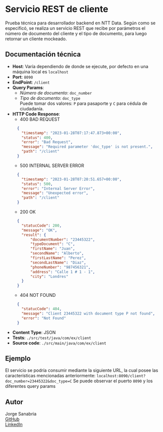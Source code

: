 # Servicio REST de cliente
Prueba técnica para desarrollador backend en NTT Data.
Según como se especificó, se realiza un servicio REST que recibe por parámetros el número de documento del cliente y el tipo de documento, para luego retornar un cliente mockeado.

## Documentación técnica
- **Host**: Varía dependiendo de donde se ejecute, por defecto en una máquina local es ```localhost```
- **Port**: ```8090```
- **EndPoint**: ```/client```
- **Query Params**:
  - *Número de documento*: ```doc_number```
  - *Tipo de documento*: ```doc_type``` \
    Puede tomar dos valores: ```P``` para pasaporte y ```C``` para cédula de ciudadanía.
- **HTTP Code Response**:
  - 400 BAD REQUEST
  ```json
    {
      "timestamp": "2023-01-28T07:17:47.873+00:00",
      "status": 400,
      "error": "Bad Request",
      "message": "Required parameter 'doc_type' is not present.",
      "path": "/client"
    }
  ```
  - 500 INTERNAL SERVER ERROR
  ```json
    {
      "timestamp": "2023-01-28T07:20:51.657+00:00",
      "status": 500,
      "error": "Internal Server Error",
      "message": "Unexpected error",
      "path": "/client"
    }
  ```
  - 200 OK
  ```json
    {
      "statucCode": 200,
      "message": "OK",
      "result": {
          "documentNumber": "23445322",
          "typeDocument": "C",
          "firstName": "Juan",
          "secondName": "Alberto",
          "firstLastName": "Perez",
          "secondLastName": "Diaz",
          "phoneNumber": "987456321",
          "address": "Calle 1 # 1 - 1",
          "city": "Londres"
      }
    } 
  ```
  - 404 NOT FOUND
  ```json
    {
      "statucCode": 404,
      "message": "Client 23445322 with document type P not found",
      "error": "Not Found"
    }
  ```
- **Content Type**: JSON
- **Tests**: ```./src/test/java/com/ex/client```
- **Source code**: ```./src/main/java/com/ex/client```

## Ejemplo
El servicio se podría consumir mediante la siguiente URL, la cual posee las características mencionadas anteriormente:
```localhost:8090/client?doc_number=23445322&doc_type=C```
Se puede observar el puerto ```8090``` y los diferentes query params

## Autor
Jorge Sanabria\
[GitHub](https://github.com/jorgesanux)\
[LinkedIn](https://www.linkedin.com/in/jorge--sanabria/)